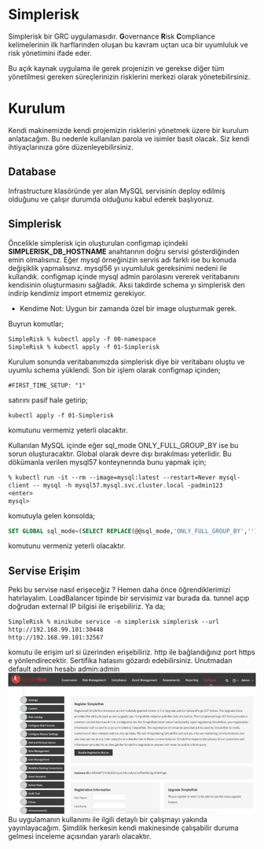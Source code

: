 # Simplerisk
Simplerisk bir GRC uygulamasıdır. **G**overnance **R**isk **C**ompliance kelimelerinin ilk harflarinden oluşan bu kavram uçtan uca bir uyumluluk ve risk yönetimini ifade eder.

Bu açık kaynak uygulama ile gerek projenizin ve gerekse diğer tüm yönetilmesi gereken süreçlerinizin risklerini merkezi olarak yönetebilirsiniz. 
# Kurulum
Kendi makinemizde kendi projemizin risklerini yönetmek üzere bir kurulum anlatacağım. Bu nedenle kullanılan parola ve isimler basit olacak. Siz kendi ihtiyaçlarınıza göre düzenleyebilirsiniz.
## Database
Infrastructure klasöründe yer alan MySQL servisinin deploy edilmiş olduğunu ve çalışır durumda olduğunu kabul ederek başlıyoruz.

## Simplerisk
Öncelikle simplerisk için oluşturulan configmap içindeki **SIMPLERISK_DB_HOSTNAME** anahtarının doğru servisi gösterdiğinden emin olmalısınız. Eğer mysql örneğinizin servis adı farklı ise bu konuda değişiklik yapmalısınız. mysql56 yı uyumluluk gereksinimi nedeni ile kullandık. configmap içinde mysql admin parolasını vererek veritabanını kendisinin oluşturmasını sağladık. Aksi takdirde schema yı simplerisk den indirip kendimiz import etmemiz gerekiyor.

* Kendime Not: Uygun bir zamanda özel bir image oluşturmak gerek. 

Buyrun komutlar;
```console
SimpleRisk % kubectl apply -f 00-namespace
SimpleRisk % kubectl apply -f 01-Simplerisk
```
Kurulum sonunda veritabanımızda simplerisk diye bir veritabanı oluştu ve uyumlu schema yüklendi. Son bir işlem olarak configmap içinden;
```console
#FIRST_TIME_SETUP: "1"
```
satırını pasif hale getirip;
```console
kubectl apply -f 01-Simplerisk
```
komutunu vermemiz yeterli olacaktır.

Kullanılan MySQL içinde eğer sql_mode ONLY_FULL_GROUP_BY ise bu sorun oluşturacaktır. Global olarak devre dışı bırakılması yeterlidir. Bu dökümanla verilen mysql57 konteynerında bunu yapmak için;

```console
% kubectl run -it --rm --image=mysql:latest --restart=Never mysql-client -- mysql -h mysql57.mysql.svc.cluster.local -padmin123
<enter>
mysql> 
```
komutuyla gelen konsolda;

```SQL
SET GLOBAL sql_mode=(SELECT REPLACE(@@sql_mode,'ONLY_FULL_GROUP_BY',''));
```
komutunu vermeniz yeterli olacaktır.
## Servise Erişim
Peki bu servise nasıl erişeceğiz ? Hemen daha önce öğrendiklerimizi hatırlayalım. LoadBalancer tipinde bir servisimiz var burada da. tunnel açıp doğrudan external IP bilgisi ile erişebiliriz. Ya da;
```console
SimpleRisk % minikube service -n simplerisk simplerisk --url
http://192.168.99.101:30448
http://192.168.99.101:32567
```
komutu ile erişim url si üzerinden erişebiliriz. http ile bağlandığınız port https e yönlendirecektir. Sertifika hatasını gözardı edebilirsiniz. Unutmadan default admin hesabı admin:admin
![Simplerisk Ana Ekranı](assets/en/images/simplerisk.png "Simplerisk Ana Ekranı")
Bu uygulamanın kullanımı ile ilgili detaylı bir çalışmayı yakında yayınlayacağım. Şimdilik herkesin kendi makinesinde çalışabilir duruma gelmesi inceleme açısından yararlı olacaktır.